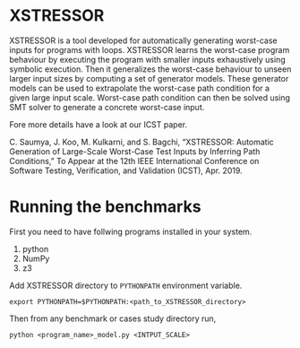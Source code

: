 # XSTRESSOR
XSTRESSOR is a tool developed for automatically generating worst-case inputs for programs with loops. XSTRESSOR learns the worst-case program 
behaviour by executing the program with smaller inputs exhaustively using symbolic execution. Then it generalizes the worst-case behaviour to unseen larger
input sizes by computing a set of generator models. These generator models can be used to extrapolate the worst-case path condition
for a given large input scale. Worst-case path condition can then be solved using SMT solver to generate a concrete worst-case input.

Fore more details have a look at our ICST paper.

C. Saumya, J. Koo, M. Kulkarni, and S. Bagchi, “XSTRESSOR: Automatic Generation of Large-Scale Worst-Case Test Inputs by Inferring Path Conditions,” To Appear at the 12th IEEE International Conference on Software Testing, Verification, and Validation (ICST), Apr. 2019.

# Running the benchmarks
First you need to have follwing programs installed in your system.
1. python
2. NumPy
3. z3

Add XSTRESSOR directory to `PYTHONPATH` environment variable. 
```
export PYTHONPATH=$PYTHONPATH:<path_to_XSTRESSOR_directory>
```
Then from any benchmark or cases study directory run,
```
python <program_name>_model.py <INTPUT_SCALE> 
```

